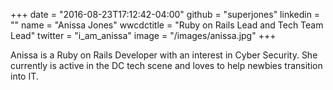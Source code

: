 +++
date = "2016-08-23T17:12:42-04:00"
github = "superjones"
linkedin = ""
name = "Anissa Jones"
wwcdctitle = "Ruby on Rails Lead and Tech Team Lead"
twitter = "i_am_anissa"
image = "/images/anissa.jpg"
+++

Anissa is a Ruby on Rails Developer with an interest in Cyber Security. She currently is active in the DC tech scene and loves to help newbies transition into IT.
